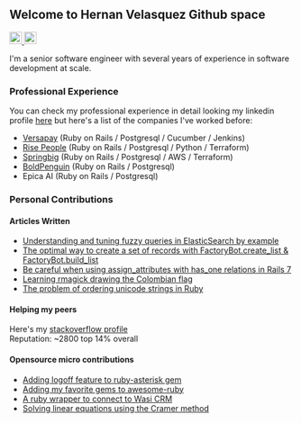 ## Welcome to Hernan Velasquez Github space

<a href="https://twitter.com/hvelasq">
<img alt="My Twitter" width="22px" src="https://cdn.jsdelivr.net/npm/simple-icons@v3/icons/twitter.svg" />
</a>
<a href="https://www.linkedin.com/in/hernamvel">
<img alt="My Linkedin" width="22px" src="https://cdn.jsdelivr.net/npm/simple-icons@v3/icons/linkedin.svg" />
</a>
<br />

I'm a senior software engineer with several years of experience in software development at scale.

### Professional Experience

You can check my professional experience in detail looking my linkedin profile [here](https://www.linkedin.com/in/hernamvel) but here's
a list of the companies I've worked before:

- [Versapay](https://versapay.com/) (Ruby on Rails / Postgresql / Cucumber / Jenkins)
- [Rise People](https://risepeople.com) (Ruby on Rails / Postgresql / Python / Terraform)
- [Springbig](https://springbig.com) (Ruby on Rails / Postgresql / AWS / Terraform)
- [BoldPenguin](https://boldpenguin.com) (Ruby on Rails / Postgresql)
- Epica AI (Ruby on Rails / Postgresql)

### Personal Contributions

#### Articles Written

- [Understanding and tuning fuzzy queries in ElasticSearch by example](https://dev.to/hernamvel/understanding-and-tuning-fuzzy-queries-in-elasticsearch-by-example-1ci3)
- [The optimal way to create a set of records with FactoryBot.create_list & FactoryBot.build_list](https://dev.to/hernamvel/the-optimal-way-to-create-a-set-of-records-with-factorybot-createlist-factorybot-buildlist-1j64)
- [Be careful when using assign_attributes with has_one relations in Rails 7](https://dev.to/hernamvel/be-careful-when-using-assignattributes-with-hasone-relations-in-rails-7-492c)
- [Learning rmagick drawing the Colombian flag](https://hernamvel.github.io/draw-flags-with-ruby-and-rmagick/)
- [The problem of ordering unicode strings in Ruby](https://hernamvel.github.io/the-problem-of-ordering-unicode-strings-in-ruby/)

#### Helping my peers

Here's my [stackoverflow profile](https://stackoverflow.com/users/1653333/hernan-velasquez)<br>
Reputation: ~2800 top 14% overall

#### Opensource micro contributions

- [Adding logoff feature to ruby-asterisk gem](https://github.com/emilianodellacasa/ruby-asterisk/pull/20)
- [Adding my favorite gems to awesome-ruby](https://github.com/markets/awesome-ruby/commits?author=hernamvel)
- [A ruby wrapper to connect to Wasi CRM](https://github.com/hernamvel/ruby_wasi)
- [Solving linear equations using the Cramer method](https://github.com/hernamvel/javaCramerSolver)




